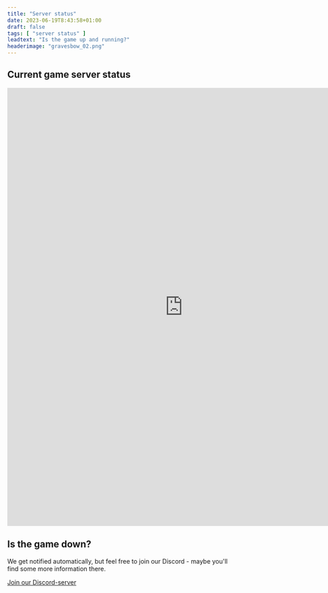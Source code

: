 ```yaml
---
title: "Server status"
date: 2023-06-19T8:43:58+01:00
draft: false
tags: [ "server status" ]
leadtext: "Is the game up and running?"
headerimage: "gravesbow_02.png"
---
```


## Current game server status
<iframe src="https://monitor.kevinpetit.be/status/spellborn" style="border:0px #ffffff none;" name="myiFrame" scrolling="no" frameborder="0" marginheight="0px" marginwidth="0px" height="1000px" width="800px" allowfullscreen></iframe>

## Is the game down?
We get notified automatically, but feel free to join our Discord - maybe you'll find some more information there.

<a class="button" href="https://discord.gg/jA6EwuX" target="_blank">Join our Discord-server</a>

